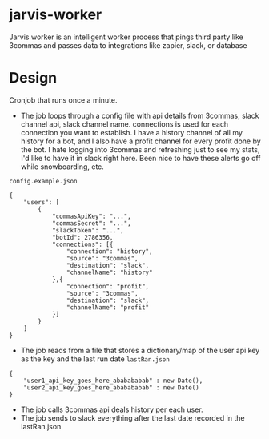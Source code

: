 # jarvis-worker
Jarvis worker is an intelligent worker process that pings third party like 3commas and passes data to integrations like zapier, slack, or database

# Design

Cronjob that runs once a minute. 

* The job loops through a config file with api details from 3commas, slack channel api, slack channel name. connections is used for each connection you want to establish. I have
a history channel of all my history for a bot, and I also have a profit channel for every profit done by the bot. I hate logging into 3commas and refreshing just to see my stats, I'd like to have it in slack right here. Been nice to have these alerts go off while snowboarding, etc.

`config.example.json`
```
{
    "users": [
        {
            "commasApiKey": "...",
            "commasSecret": "...",
            "slackToken": "...",
            "botId": 2786356,
            "connections": [{
                "connection": "history",
                "source": "3commas",
                "destination": "slack",
                "channelName": "history"
            },{
                "connection": "profit",
                "source": "3commas",
                "destination": "slack",
                "channelName": "profit"
            }]
        }
    ]
}
```
* The job reads from a file that stores a dictionary/map of the user api key as the key and the last run date
`lastRan.json`
```
{
    "user1_api_key_goes_here_ababababab" : new Date(),
    "user2_api_key_goes_here_ababababab" : new Date()
}
```
* The job calls 3commas api deals history per each user. 
* The job sends to slack everything after the last date recorded in the lastRan.json